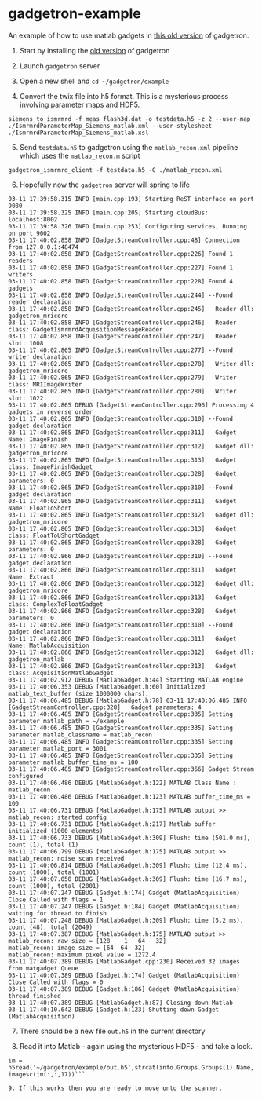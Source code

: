 # gadgetron-example

An example of how to use matlab gadgets in [this old version](https://github.com/marcsous/gadgetron) of gadgetron.

1. Start by installing the [old version](https://github.com/marcsous/gadgetron) of gadgetron

2. Launch ```gadgetron``` server

3. Open a new shell and ```cd ~/gadgetron/example```

4. Convert the twix file into h5 format. This is a mysterious process involving parameter maps and HDF5.

```siemens_to_ismrmrd -f meas_flash3d.dat -o testdata.h5 -z 2 --user-map ./IsmrmrdParameterMap_Siemens_matlab.xml --user-stylesheet ./IsmrmrdParameterMap_Siemens_matlab.xsl```

5. Send ```testdata.h5``` to gadgetron using the ```matlab_recon.xml``` pipeline which uses the ```matlab_recon.m``` script

```gadgetron_ismrmrd_client -f testdata.h5 -C ./matlab_recon.xml```

6. Hopefully now the ```gadgetron``` server will spring to life
```03-11 17:39:58.315 INFO [main.cpp:101] Starting Gadgetron (version 3.17.0)
03-11 17:39:58.315 INFO [main.cpp:193] Starting ReST interface on port 9080
03-11 17:39:58.325 INFO [main.cpp:205] Starting cloudBus: localhost:8002
03-11 17:39:58.326 INFO [main.cpp:253] Configuring services, Running on port 9002
03-11 17:40:02.858 INFO [GadgetStreamController.cpp:48] Connection from 127.0.0.1:48474
03-11 17:40:02.858 INFO [GadgetStreamController.cpp:226] Found 1 readers
03-11 17:40:02.858 INFO [GadgetStreamController.cpp:227] Found 1 writers
03-11 17:40:02.858 INFO [GadgetStreamController.cpp:228] Found 4 gadgets
03-11 17:40:02.858 INFO [GadgetStreamController.cpp:244] --Found reader declaration
03-11 17:40:02.858 INFO [GadgetStreamController.cpp:245]   Reader dll: gadgetron_mricore
03-11 17:40:02.858 INFO [GadgetStreamController.cpp:246]   Reader class: GadgetIsmrmrdAcquisitionMessageReader
03-11 17:40:02.858 INFO [GadgetStreamController.cpp:247]   Reader slot: 1008
03-11 17:40:02.865 INFO [GadgetStreamController.cpp:277] --Found writer declaration
03-11 17:40:02.865 INFO [GadgetStreamController.cpp:278]   Writer dll: gadgetron_mricore
03-11 17:40:02.865 INFO [GadgetStreamController.cpp:279]   Writer class: MRIImageWriter
03-11 17:40:02.865 INFO [GadgetStreamController.cpp:280]   Writer slot: 1022
03-11 17:40:02.865 DEBUG [GadgetStreamController.cpp:296] Processing 4 gadgets in reverse order
03-11 17:40:02.865 INFO [GadgetStreamController.cpp:310] --Found gadget declaration
03-11 17:40:02.865 INFO [GadgetStreamController.cpp:311]   Gadget Name: ImageFinish
03-11 17:40:02.865 INFO [GadgetStreamController.cpp:312]   Gadget dll: gadgetron_mricore
03-11 17:40:02.865 INFO [GadgetStreamController.cpp:313]   Gadget class: ImageFinishGadget
03-11 17:40:02.865 INFO [GadgetStreamController.cpp:328]   Gadget parameters: 0
03-11 17:40:02.865 INFO [GadgetStreamController.cpp:310] --Found gadget declaration
03-11 17:40:02.865 INFO [GadgetStreamController.cpp:311]   Gadget Name: FloatToShort
03-11 17:40:02.865 INFO [GadgetStreamController.cpp:312]   Gadget dll: gadgetron_mricore
03-11 17:40:02.865 INFO [GadgetStreamController.cpp:313]   Gadget class: FloatToUShortGadget
03-11 17:40:02.865 INFO [GadgetStreamController.cpp:328]   Gadget parameters: 0
03-11 17:40:02.866 INFO [GadgetStreamController.cpp:310] --Found gadget declaration
03-11 17:40:02.866 INFO [GadgetStreamController.cpp:311]   Gadget Name: Extract
03-11 17:40:02.866 INFO [GadgetStreamController.cpp:312]   Gadget dll: gadgetron_mricore
03-11 17:40:02.866 INFO [GadgetStreamController.cpp:313]   Gadget class: ComplexToFloatGadget
03-11 17:40:02.866 INFO [GadgetStreamController.cpp:328]   Gadget parameters: 0
03-11 17:40:02.866 INFO [GadgetStreamController.cpp:310] --Found gadget declaration
03-11 17:40:02.866 INFO [GadgetStreamController.cpp:311]   Gadget Name: MatlabAcquisition
03-11 17:40:02.866 INFO [GadgetStreamController.cpp:312]   Gadget dll: gadgetron_matlab
03-11 17:40:02.866 INFO [GadgetStreamController.cpp:313]   Gadget class: AcquisitionMatlabGadget
03-11 17:40:02.912 DEBUG [MatlabGadget.h:44] Starting MATLAB engine
03-11 17:40:06.353 DEBUG [MatlabGadget.h:60] Initialized matlab_text_buffer (size 1000000 chars).
03-11 17:40:06.485 DEBUG [MatlabGadget.h:78] 03-11 17:40:06.485 INFO [GadgetStreamController.cpp:328]   Gadget parameters: 4
03-11 17:40:06.485 INFO [GadgetStreamController.cpp:335] Setting parameter matlab_path = ~/example
03-11 17:40:06.485 INFO [GadgetStreamController.cpp:335] Setting parameter matlab_classname = matlab_recon
03-11 17:40:06.485 INFO [GadgetStreamController.cpp:335] Setting parameter matlab_port = 3001
03-11 17:40:06.485 INFO [GadgetStreamController.cpp:335] Setting parameter matlab_buffer_time_ms = 100
03-11 17:40:06.485 INFO [GadgetStreamController.cpp:356] Gadget Stream configured
03-11 17:40:06.486 DEBUG [MatlabGadget.h:122] MATLAB Class Name : matlab_recon
03-11 17:40:06.486 DEBUG [MatlabGadget.h:123] MATLAB buffer_time_ms = 100
03-11 17:40:06.731 DEBUG [MatlabGadget.h:175] MATLAB output >>
matlab_recon: started config
03-11 17:40:06.731 DEBUG [MatlabGadget.h:217] Matlab buffer initialized (1000 elements)
03-11 17:40:06.733 DEBUG [MatlabGadget.h:309] Flush: time (501.0 ms), count (1), total (1)
03-11 17:40:06.799 DEBUG [MatlabGadget.h:175] MATLAB output >>
matlab_recon: noise scan received
03-11 17:40:06.814 DEBUG [MatlabGadget.h:309] Flush: time (12.4 ms), count (1000), total (1001)
03-11 17:40:07.050 DEBUG [MatlabGadget.h:309] Flush: time (16.7 ms), count (1000), total (2001)
03-11 17:40:07.247 DEBUG [Gadget.h:174] Gadget (MatlabAcquisition) Close Called with flags = 1
03-11 17:40:07.247 DEBUG [Gadget.h:184] Gadget (MatlabAcquisition) waiting for thread to finish
03-11 17:40:07.248 DEBUG [MatlabGadget.h:309] Flush: time (5.2 ms), count (48), total (2049)
03-11 17:40:07.387 DEBUG [MatlabGadget.h:175] MATLAB output >>
matlab_recon: raw size = [128    1   64   32]
matlab_recon: image size = [64  64  32]
matlab_recon: maximum pixel value = 1272.4
03-11 17:40:07.389 DEBUG [MatlabGadget.cpp:230] Received 32 images from matgadget Queue
03-11 17:40:07.389 DEBUG [Gadget.h:174] Gadget (MatlabAcquisition) Close Called with flags = 0
03-11 17:40:07.389 DEBUG [Gadget.h:186] Gadget (MatlabAcquisition) thread finished
03-11 17:40:07.389 DEBUG [MatlabGadget.h:87] Closing down Matlab
03-11 17:40:10.642 DEBUG [Gadget.h:123] Shutting down Gadget (MatlabAcquisition)
```

7. There should be a new file ```out.h5``` in the current directory

8. Read it into Matlab - again using the mysterious HDF5 - and take a look.

```info = h5info('~/gadgetron/example/out.h5');
im = h5read('~/gadgetron/example/out.h5',strcat(info.Groups.Groups(1).Name,'/data'));
imagesc(im(:,:,17))```

9. If this works then you are ready to move onto the scanner.
